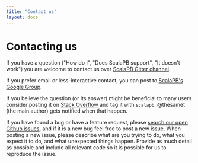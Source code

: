 ```yaml
---
title: "Contact us"
layout: docs
---
```


# Contacting us

If you have a question ("How do I", "Does ScalaPB support", "It doesn't work")
you are welcome to contact us over [ScalaPB Gitter channel](https://gitter.im/trueaccord/ScalaPB).

If you prefer email or less-interactive contact, you can post to [ScalaPB's
Google Group](https://groups.google.com/forum/?nomobile=true#!forum/scalapb).

If you believe the question (or its answer) might be beneficial to many users
consider posting it on [Stack Overflow](https://stackoverflow.com) and tag it
with `scalapb`. @thesamet (the main author) gets notified when that happen.

If you have found a bug or have a feature request, please
[search our open Github issues](https://github.com/scalapb/ScalaPB/issues),
and if it is a new bug feel free to post a new issue. When posting a new
issue, please describe what are you trying to do, what you expect it to do,
and what unexpected things happen. Provide as much detail as possible and
include all relevant code so it is possible for us to reproduce the issue.
